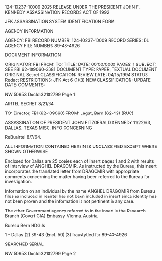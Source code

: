 124-10237-10009
2025 RELEASE UNDER THE PRESIDENT JOHN F. KENNEDY ASSASSINATION RECORDS ACT OF 1992

JFK ASSASSINATION SYSTEM
IDENTIFICATION FORM

AGENCY INFORMATION

AGENCY: FBI
RECORD NUMBER: 124-10237-10009
RECORD SERIES: DL
AGENCY FILE NUMBER: 89-43-4926

DOCUMENT INFORMATION

ORIGINATOR: FBI
FROM:
TO:
TITLE:
DATE: 00/00/0000
PAGES: 1
SUBJECT: SEE FBI 62-109060-3681
DOCUMENT TYPE: PAPER, TEXTUAL DOCUMENT
ORIGINAL Secret
CLASSIFICATION:
REVIEW DATE: 04/15/1994
STATUS Redact
RESTRICTIONS: JFK Act 6 (1)(B)
NEW
CLASSIFICATION:
UPDATE DATE:
COMMENTS:

NW 50953 DocId:32182799 Page 1

AIRTEL
SECRET
8/21/64

TO: Director, FBI (62-109060)
FROM: Legat, Bern (62-43) (RUC)

ASSASSINATION OF PRESIDENT JOHN FITZGERALD KENNEDY
11/22/63, DALLAS, TEXAS
MISC. INFO CONCERNING

ReBuairtel 8/7/64.

ALL INFORMATION CONTAINED
HEREIN IS UNCLASSIFIED
EXCEPT WHERE SHOWN
OTHERWISE

Enclosed for Dallas are 25 copies each of insert pages 1 and 2 with results of interview of ANGHEL DRAGOMIR.
As instructed by the Bureau, this insert incorporates the translated letter from DRAGOMIR with appropriate comments concerning the matter having been referred to the Bureau for investigation.

Information on an individual by the name ANGHEL DRAGOMIR from Bureau files as included in reairtel has not been included in insert since identity has not been proven and the information is not pertinent in any case.

The other Government agency referred to in the insert is the Research Branch (Covert CIA) Embassy, Vienna, Austria.

Bureau
Bern
HDG:ls

1 - Dallas
(2) 89-43 (Encl. 50)
(3) Iraustytled for 89-43-4926

SEARCHED
SERIAL

NW 50953 DocId:32182799 Page 2
